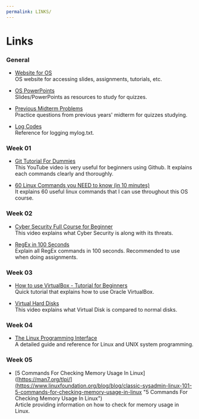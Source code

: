 ```yaml
---
permalink: LINKS/
---
```


# Links

### General

* [Website for OS](https://os.vlsm.org/#idx03)
<br> OS website for accessing slides, assignments, tutorials, etc.

* [OS PowerPoints](https://codex.cs.yale.edu/avi/os-book/OS10/slide-dir/)
<br> Slides/PowerPoints as resources to study for quizzes.

* [Previous Midterm Problems](https://rms46.vlsm.org/2/197.pdf)
<br> Practice questions from previous years' midterm for quizzes studying.

* [Log Codes](https://doit.vlsm.org/ETC/logCodes.txt)
<br> Reference for logging mylog.txt.

### Week 01

* [Git Tutorial For Dummies](https://youtu.be/mJ-qvsxPHpY?si=9XX_ZsR0LYSefZ01 "Git Tutorial For Dummies")
  <br> This YouTube video is very useful for beginners using Github. It explains each commands clearly and thoroughly.
  
* [60 Linux Commands you NEED to know (in 10 minutes)](https://youtu.be/gd7BXuUQ91w?si=bbYoV_9K9uQPtWbU "60 Linux Commands you NEED to know (in 10 minutes)")
  <br> It explains 60 useful linux commands that I can use throughout this OS course.

### Week 02

* [Cyber Security Full Course for Beginner](https://youtu.be/U_P23SqJaDc "Cyber Security Full Course for Beginner")
  <br> This video explains what Cyber Security is along with its threats.

* [RegEx in 100 Seconds](https://www.youtube.com/watch?v=sXQxhojSdZM)
  <br> Explain all RegEx commands in 100 seconds. Recommended to use when doing assignments.

### Week 03

* [How to use VirtualBox - Tutorial for Beginners](https://youtu.be/nvdnQX9UkMY?si=AmjIOJfrAb-KRbl5 "How to use VirtualBox - Tutorial for Beginners")
  <br> Quick tutorial that explains how to use Oracle VirtualBox.

* [Virtual Hard Disks](https://youtu.be/tTBt7_aACPI?si=BttvPhqFtmTvyXn1 "Virtual Hard Disks")
  <br> This video explains what Virtual Disk is compared to normal disks.

### Week 04

* [The Linux Programming Interface](https://man7.org/tlpi/ "The Linux Programming Interface")
  <br> A detailed guide and reference for Linux and UNIX system programming.

### Week 05

* [5 Commands For Checking Memory Usage In Linux]([https://man7.org/tlpi/](https://www.linuxfoundation.org/blog/blog/classic-sysadmin-linux-101-5-commands-for-checking-memory-usage-in-linux "5 Commands For Checking Memory Usage In Linux")
<br> Article providing information on how to check for memory usage in Linux.


